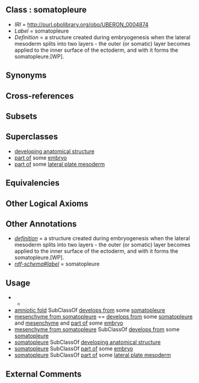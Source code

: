 
## Class : somatopleure

 * *IRI* = http://purl.obolibrary.org/obo/UBERON_0004874
 * *Label* = somatopleure
 * *Definition* = a structure created during embryogenesis when the lateral mesoderm splits into two layers - the outer (or somatic) layer becomes applied to the inner surface of the ectoderm, and with it forms the somatopleure.[WP].

## Synonyms


## Cross-references


## Subsets


## Superclasses

 * [developing anatomical structure](../../UBERON/23/UBERON_0005423.md)
 * [part of](../../BFO/50/BFO_0000050.md) some [embryo](../../UBERON/22/UBERON_0000922.md)
 * [part of](../../BFO/50/BFO_0000050.md) some [lateral plate mesoderm](../../UBERON/81/UBERON_0003081.md)

## Equivalencies


## Other Logical Axioms


## Other Annotations

 * *[definition](../../IAO/15/IAO_0000115.md)* = a structure created during embryogenesis when the lateral mesoderm splits into two layers - the outer (or somatic) layer becomes applied to the inner surface of the ectoderm, and with it forms the somatopleure.[WP].
 * *[rdf-schema#label](../../el/rdf-schema#label.md)* = somatopleure

## Usage

 * -
 * [amniotic fold](../../UBERON/71/UBERON_0005971.md) SubClassOf [develops from](../../RO/02/RO_0002202.md) some [somatopleure](../../UBERON/74/UBERON_0004874.md)
 * [mesenchyme from somatopleure](../../UBERON/77/UBERON_0010377.md) == [develops from](../../RO/02/RO_0002202.md) some [somatopleure](../../UBERON/74/UBERON_0004874.md) and [mesenchyme](../../UBERON/04/UBERON_0003104.md) and [part of](../../BFO/50/BFO_0000050.md) some [embryo](../../UBERON/22/UBERON_0000922.md)
 * [mesenchyme from somatopleure](../../UBERON/77/UBERON_0010377.md) SubClassOf [develops from](../../RO/02/RO_0002202.md) some [somatopleure](../../UBERON/74/UBERON_0004874.md)
 * [somatopleure](../../UBERON/74/UBERON_0004874.md) SubClassOf [developing anatomical structure](../../UBERON/23/UBERON_0005423.md)
 * [somatopleure](../../UBERON/74/UBERON_0004874.md) SubClassOf [part of](../../BFO/50/BFO_0000050.md) some [embryo](../../UBERON/22/UBERON_0000922.md)
 * [somatopleure](../../UBERON/74/UBERON_0004874.md) SubClassOf [part of](../../BFO/50/BFO_0000050.md) some [lateral plate mesoderm](../../UBERON/81/UBERON_0003081.md)

## External Comments


